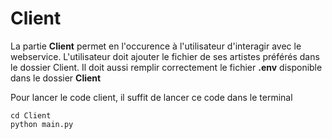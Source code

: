 # Client

La partie **Client** permet en l'occurence à l'utilisateur d'interagir avec le webservice. L'utilisateur doit ajouter le fichier de ses artistes préférés dans le dossier Client. Il doit aussi remplir correctement le fichier **.env** disponible dans le dossier **Client**

Pour lancer le code client, il suffit de lancer ce code dans le terminal
```
cd Client
python main.py
```